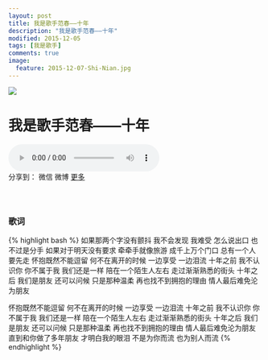 ```yaml
---
layout: post
title: 我是歌手范春——十年
description: "我是歌手范春——十年"
modified: 2015-12-05
tags: [我是歌手]
comments: true
image:
  feature: 2015-12-07-Shi-Nian.jpg
---
```


<img src="{{ site.url }}/logo.png" />

# 我是歌手范春——十年

<audio controls>
  <source src="{{ site.url }}/songs/Shi_Nian.ogg" ></source>
  <source src="{{ site.url }}/songs/Shi_Nian.mp3" ></source>
</audio>
<div id="ckepop">
<span class="jiathis_txt">分享到：</span>
<a class="jiathis_button_weixin">微信</a>
<a class="jiathis_button_tsina">微博</a>
<a href="http://www.jiathis.com/share?uid=2074997"  class="jiathis jiathis_txt jiathis_separator jtico jtico_jiathis" target="_blank">更多</a></div>
<script type="text/javascript" src="http://v3.jiathis.com/code/jia.js?uid=2074997" charset="utf-8"></script>

### &nbsp;

### 歌词
{% highlight bash %}
如果那两个字没有颤抖
我不会发现 我难受
怎么说出口
也不过是分手
如果对于明天没有要求
牵牵手就像旅游
成千上万个门口
总有一个人要先走
怀抱既然不能逗留
何不在离开的时候
一边享受 一边泪流
十年之前
我不认识你 你不属于我
我们还是一样
陪在一个陌生人左右
走过渐渐熟悉的街头
十年之后
我们是朋友 还可以问候
只是那种温柔
再也找不到拥抱的理由
情人最后难免沦为朋友

怀抱既然不能逗留
何不在离开的时候
一边享受 一边泪流
十年之前
我不认识你 你不属于我
我们还是一样
陪在一个陌生人左右
走过渐渐熟悉的街头
十年之后
我们是朋友 还可以问候
只是那种温柔
再也找不到拥抱的理由
情人最后难免沦为朋友
直到和你做了多年朋友
才明白我的眼泪
不是为你而流
也为别人而流
{% endhighlight %}
